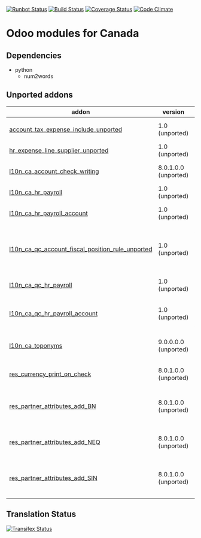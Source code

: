 [![Runbot Status](https://runbot.odoo-community.org/runbot/badge/flat/120/10.0.svg)](https://runbot.odoo-community.org/runbot/repo/github-com-oca-l10n-canada-120)
[![Build Status](https://travis-ci.org/OCA/l10n-canada.svg?branch=10.0)](https://travis-ci.org/OCA/l10n-canada)
[![Coverage Status](https://coveralls.io/repos/OCA/l10n-canada/badge.svg?branch=10.0)](https://coveralls.io/r/OCA/l10n-canada?branch=10.0)
[![Code Climate](https://codeclimate.com/github/OCA/l10n-canada/badges/gpa.svg)](https://codeclimate.com/github/OCA/l10n-canada)

Odoo modules for Canada
=======================

Dependencies
------------
* python
     * num2words

[//]: # (addons)
Unported addons
---------------
addon | version | summary
--- | --- | ---
[account_tax_expense_include_unported](account_tax_expense_include_unported/) | 1.0 (unported) | Taxes included in expense
[hr_expense_line_supplier_unported](hr_expense_line_supplier_unported/) | 1.0 (unported) | Supplier on expense line
[l10n_ca_account_check_writing](l10n_ca_account_check_writing/) | 8.0.1.0.0 (unported) | Canada - Check Writing
[l10n_ca_hr_payroll](l10n_ca_hr_payroll/) | 1.0 (unported) | Canada - Payroll
[l10n_ca_hr_payroll_account](l10n_ca_hr_payroll_account/) | 1.0 (unported) | Canada - Payroll Accounting
[l10n_ca_qc_account_fiscal_position_rule_unported](l10n_ca_qc_account_fiscal_position_rule_unported/) | 1.0 (unported) | Account Fiscal Position Rules for Quebec, Canada
[l10n_ca_qc_hr_payroll](l10n_ca_qc_hr_payroll/) | 1.0 (unported) | Canada - Quebec - Payroll
[l10n_ca_qc_hr_payroll_account](l10n_ca_qc_hr_payroll_account/) | 1.0 (unported) | Canada - Quebec - Payroll Accounting
[l10n_ca_toponyms](l10n_ca_toponyms/) | 9.0.0.0.0 (unported) | Canada - Provinces and Territories
[res_currency_print_on_check](res_currency_print_on_check/) | 8.0.1.0.0 (unported) | Display name for currencies
[res_partner_attributes_add_BN](res_partner_attributes_add_BN/) | 8.0.1.0.0 (unported) | Business identification Number in Canada (BN/NE)
[res_partner_attributes_add_NEQ](res_partner_attributes_add_NEQ/) | 8.0.1.0.0 (unported) | Quebec Enterprise Number (NEQ)
[res_partner_attributes_add_SIN](res_partner_attributes_add_SIN/) | 8.0.1.0.0 (unported) | Canada Social Insurance Number (SIN/NAS)

[//]: # (end addons)

Translation Status
------------------
[![Transifex Status](https://www.transifex.com/projects/p/OCA-l10n-canada-10-0/chart/image_png)](https://www.transifex.com/projects/p/OCA-l10n-canada-10-0)
